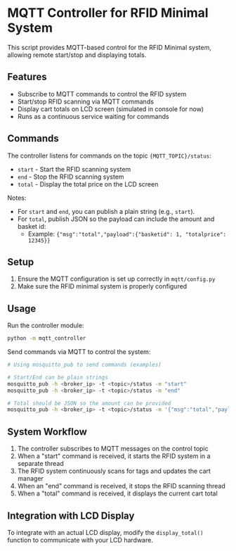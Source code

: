 # MQTT Controller for RFID Minimal System

This script provides MQTT-based control for the RFID Minimal system, allowing remote start/stop and displaying totals.

## Features

- Subscribe to MQTT commands to control the RFID system
- Start/stop RFID scanning via MQTT commands
- Display cart totals on LCD screen (simulated in console for now)
- Runs as a continuous service waiting for commands

## Commands

The controller listens for commands on the topic `{MQTT_TOPIC}/status`:

- `start` - Start the RFID scanning system
- `end` - Stop the RFID scanning system
- `total` - Display the total price on the LCD screen

Notes:
- For `start` and `end`, you can publish a plain string (e.g., `start`).
- For `total`, publish JSON so the payload can include the amount and basket id:
  - Example: `{"msg":"total","payload":{"basketid": 1, "totalprice": 12345}}`

## Setup

1. Ensure the MQTT configuration is set up correctly in `mqtt/config.py`
2. Make sure the RFID minimal system is properly configured

## Usage

Run the controller module:

```bash
python -m mqtt_controller
```

Send commands via MQTT to control the system:

```bash
# Using mosquitto_pub to send commands (examples)

# Start/End can be plain strings
mosquitto_pub -h <broker_ip> -t <topic>/status -m "start"
mosquitto_pub -h <broker_ip> -t <topic>/status -m "end"

# Total should be JSON so the amount can be provided
mosquitto_pub -h <broker_ip> -t <topic>/status -m '{"msg":"total","payload":{"basketid": 1, "totalprice": 12345}}'
```

## System Workflow

1. The controller subscribes to MQTT messages on the control topic
2. When a "start" command is received, it starts the RFID system in a separate thread
3. The RFID system continuously scans for tags and updates the cart manager
4. When an "end" command is received, it stops the RFID scanning thread
5. When a "total" command is received, it displays the current cart total

## Integration with LCD Display

To integrate with an actual LCD display, modify the `display_total()` function to communicate with your LCD hardware.
